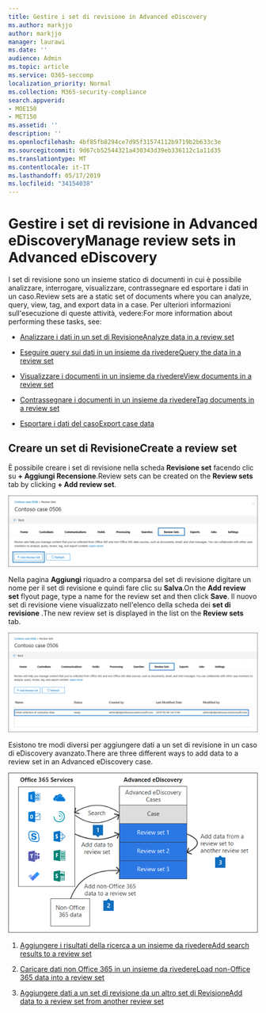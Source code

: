```yaml
---
title: Gestire i set di revisione in Advanced eDiscovery
ms.author: markjjo
author: markjjo
manager: laurawi
ms.date: ''
audience: Admin
ms.topic: article
ms.service: O365-seccomp
localization_priority: Normal
ms.collection: M365-security-compliance
search.appverid:
- MOE150
- MET150
ms.assetid: ''
description: ''
ms.openlocfilehash: 4bf85fb8294ce7d95f31574112b9719b2b633c3e
ms.sourcegitcommit: 9d67cb52544321a430343d39eb336112c1a11d35
ms.translationtype: MT
ms.contentlocale: it-IT
ms.lasthandoff: 05/17/2019
ms.locfileid: "34154038"
---
```

# <a name="manage-review-sets-in-advanced-ediscovery"></a><span data-ttu-id="8489d-102">Gestire i set di revisione in Advanced eDiscovery</span><span class="sxs-lookup"><span data-stu-id="8489d-102">Manage review sets in Advanced eDiscovery</span></span>

<span data-ttu-id="8489d-103">I set di revisione sono un insieme statico di documenti in cui è possibile analizzare, interrogare, visualizzare, contrassegnare ed esportare i dati in un caso.</span><span class="sxs-lookup"><span data-stu-id="8489d-103">Review sets are a static set of documents where you can analyze, query, view, tag, and export data in a case.</span></span> <span data-ttu-id="8489d-104">Per ulteriori informazioni sull'esecuzione di queste attività, vedere:</span><span class="sxs-lookup"><span data-stu-id="8489d-104">For more information about performing these tasks, see:</span></span>

- [<span data-ttu-id="8489d-105">Analizzare i dati in un set di Revisione</span><span class="sxs-lookup"><span data-stu-id="8489d-105">Analyze data in a review set</span></span>](analyzing-data-in-review-set.md)

- [<span data-ttu-id="8489d-106">Eseguire query sui dati in un insieme da rivedere</span><span class="sxs-lookup"><span data-stu-id="8489d-106">Query the data in a review set</span></span>](review-set-search.md)

- [<span data-ttu-id="8489d-107">Visualizzare i documenti in un insieme da rivedere</span><span class="sxs-lookup"><span data-stu-id="8489d-107">View documents in a review set</span></span>](view-documents-in-review-set.md)

- [<span data-ttu-id="8489d-108">Contrassegnare i documenti in un insieme da rivedere</span><span class="sxs-lookup"><span data-stu-id="8489d-108">Tag documents in a review set</span></span>](tagging-documents.md)

- [<span data-ttu-id="8489d-109">Esportare i dati del caso</span><span class="sxs-lookup"><span data-stu-id="8489d-109">Export case data</span></span>](exporting-data-ediscover20.md)

## <a name="create-a-review-set"></a><span data-ttu-id="8489d-110">Creare un set di Revisione</span><span class="sxs-lookup"><span data-stu-id="8489d-110">Create a review set</span></span>

<span data-ttu-id="8489d-111">È possibile creare i set di revisione nella scheda **Revisione set** facendo clic su **+ Aggiungi Recensione**.</span><span class="sxs-lookup"><span data-stu-id="8489d-111">Review sets can be created on the **Review sets** tab by clicking **+ Add review set**.</span></span>

![Aggiungere un set di Revisione](../media/f45c51d9-585d-47d1-b7fb-0288715e0b6a.png)

<span data-ttu-id="8489d-113">Nella pagina **Aggiungi** riquadro a comparsa del set di revisione digitare un nome per il set di revisione e quindi fare clic su **Salva**.</span><span class="sxs-lookup"><span data-stu-id="8489d-113">On the **Add review set** flyout page, type a name for the review set and then click **Save**.</span></span>  <span data-ttu-id="8489d-114">Il nuovo set di revisione viene visualizzato nell'elenco della scheda dei **set di revisione** .</span><span class="sxs-lookup"><span data-stu-id="8489d-114">The new review set is displayed in the list on the **Review sets** tab.</span></span>

![Nuovo set di revisione elencato nella scheda set di Revisione](../media/AeDnewreviewset.png)

<span data-ttu-id="8489d-116">Esistono tre modi diversi per aggiungere dati a un set di revisione in un caso di eDiscovery avanzato.</span><span class="sxs-lookup"><span data-stu-id="8489d-116">There are three different ways to add data to a review set in an Advanced eDiscovery case.</span></span>

![Tre modi per aggiungere a un set di Revisione](../media/1f1f4efd-c03b-4255-bc3d-df358e56549c.png)

1. [<span data-ttu-id="8489d-118">Aggiungere i risultati della ricerca a un insieme da rivedere</span><span class="sxs-lookup"><span data-stu-id="8489d-118">Add search results to a review set</span></span>](add-data-to-review-set.md)

2. [<span data-ttu-id="8489d-119">Caricare dati non Office 365 in un insieme da rivedere</span><span class="sxs-lookup"><span data-stu-id="8489d-119">Load non-Office 365 data into a review set</span></span>](load-non-office365-data.md)

3. [<span data-ttu-id="8489d-120">Aggiungere dati a un set di revisione da un altro set di Revisione</span><span class="sxs-lookup"><span data-stu-id="8489d-120">Add data to a review set from another review set</span></span>](add-data-to-review-set-from-another-review-set.md)